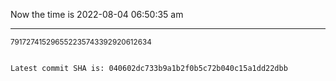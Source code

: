 Now the time is 2022-08-04 06:50:35 am

---

<small>791727415296552235743392920612634</small>

```txt

Latest commit SHA is: 040602dc733b9a1b2f0b5c72b040c15a1dd22dbb
```
